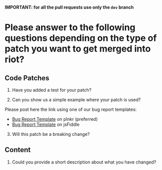 __IMPORTANT: for all the pull requests use only the `dev` branch__

# Please answer to the following questions depending on the type of patch you want to get merged into riot?

## Code Patches

1. Have you added a test for your patch?

2. Can you show us a simple example where your patch is used?

  Please post here the link using one of our bug report templates:
  - [Bug Report Template](http://riotjs.com/examples/plunker/?app=bug-reporter) on plnkr (preferred)
  - [Bug Report Template](http://jsfiddle.net/cognitom/wf7bkvur/) on jsFiddle

3. Will this patch be a breaking change?

## Content

1. Could you provide a short description about what you have changed?
